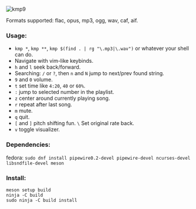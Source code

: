 ![kmp9](https://github.com/korei999/kmp2/assets/93387739/c9f11af2-64b5-40d5-93b3-b0b1bd2bc4f9)

Formats supported: flac, opus, mp3, ogg, wav, caf, aif.
### Usage:
- `kmp *`, `kmp **`, `kmp $(find . | rg "\.mp3|\.wav")` or whatever your shell can do.
- Navigate with vim-like keybinds.
- `h` and `l` seek back/forward.
- Searching: `/` or `?`, then `n` and `N` jump to next/prev found string.
- `9` and `0` volume.
- `t` set time like `4:20`, `40` or `60%`.
- `:` jump to selected number in the playlist.
- `z` center around currently playing song.
- `r` repeat after last song.
- `m` mute.
- `q` quit.
- `[` and `]` pitch shifting fun. `\` Set original rate back.
- `v` toggle visualizer.

### Dependencies:
fedora: `sudo dnf install pipewire0.2-devel pipewire-devel ncurses-devel libsndfile-devel meson`

### Install:
```
meson setup build
ninja -C build
sudo ninja -C build install
```
